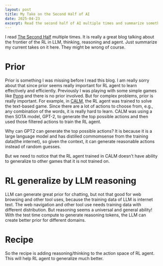 ```yaml
---
layout: post 
title: My Take on the Second Half of AI
date: 2025-04-23
excerpt: Read the second half of AI multiple times and summarize something...
---
```


I read [The Second Half](https://ysymyth.github.io/The-Second-Half/) multiple times. It is really a great blog talking about the frontier of the RL in LLM, thinking, reasoning and agent. Just summarize my current takes on it here. They might be wrong of course.

# Prior
Prior is something I was missing before I read this blog. I am really sorry about that since prior seems really important for RL agent to learn effectively and efficiently.
Previously I was playing with some simple games like [Pong](https://liyuan24.github.io/writings/policy_gradient_and_ppo.html) and there is no prior involved. But for complex problems, prior is really important. For example, in [CALM](https://arxiv.org/abs/2010.02903), the RL agent was trained to solve the text-based game. Since there are a lot of actions to choose from, e.g., any combination of the words,
it is really hard to learn. CALM was using a then SOTA model, GPT-2, to generate the top possible actions and then used those filtered actions to train the RL agent.

Why can GPT2 can generate the top possible actions? It is because it is a large language model and has distilled commomsense from the training data(the internet), so given the context, it can generate
reasonable actions instead of random guesses.

But we need to notice that the RL agent trained in CALM doesn't have ability to generalize to other games that it is not trained on. 

# RL generalize by LLM reasoning
LLM can generate great prior for chatting, but not that good for web browsing and other tool uses, because the training data of LLM is internet text. The web navigation and other tool use needs training data
with different distribution. But reasoning seems a universal and general ability! With the test time compute to generate reasoning tokens, the LLM can create better prior for different domains.

# Recipe
So the recipe is adding reasoning/thinking to the action space of RL agent. This will help RL agent to generalize much better.




